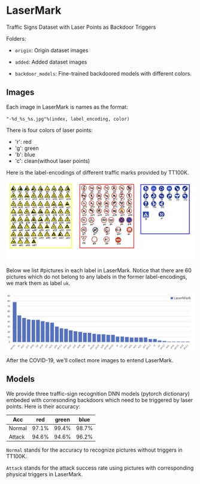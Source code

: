 # LaserMark
Traffic Signs Dataset with Laser Points as Backdoor Triggers

Folders:

- `origin`: Origin dataset images

- `added`: Added dataset images

- `backdoor_models`: Fine-trained backdoored models with different colors.

## Images

Each image in LaserMark is names as the format:

`"-%d_%s_%s.jpg"%(index, label_encoding, color)`

There is four colors of laser points:

- 'r': red
- 'g': green
- 'b': blue
- 'c': clean(without laser points)

Here is the label-encodings of different traffic marks provided by TT100K.

<img src="marks.png" alt="Label-encodings" title="Label-encodings in LaserMark">

Below we list #pictures in each label in LaserMark. Notice that there are 60 pictures which do not belong to any labels in the former label-encodings, we mark them as label `uk`.

<img src="statistic.png" alt="Statistic of #pictures in each label" title="Statistic of #pictures in each label">

After the COVID-19, we'll collect more images to entend LaserMark.

## Models

We provide three traffic-sign recognition DNN models (pytorch dictionary) embeded with corresonding backdoors which need to be triggered by laser points. Here is their accuracy:

|  Acc  | red   | green   | blue  |
| ----  | ----  |  ----   | ----  |
|Normal | 97.1% | 99.4%   | 98.7% |
|Attack | 94.6% | 94.6%   | 96.2% |

`Normal` stands for the accuracy to recognize pictures without triggers in TT100K.

`Attack` stands for the attack success rate using pictures with corresponding physical triggers in LaserMark.
